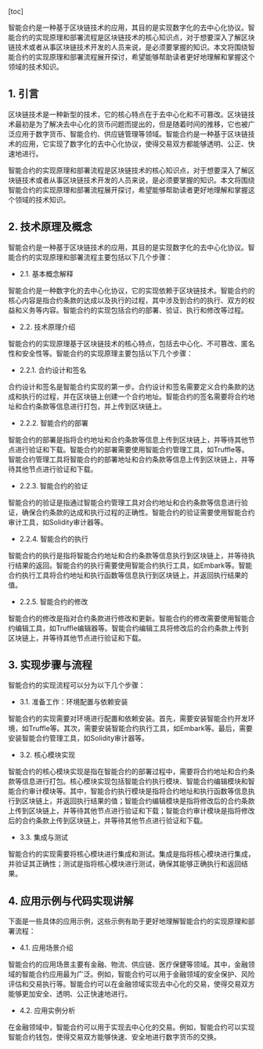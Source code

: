 
[toc]                    
                
                
智能合约是一种基于区块链技术的应用，其目的是实现数字化的去中心化协议。智能合约的实现原理和部署流程是区块链技术的核心知识点，对于想要深入了解区块链技术或者从事区块链技术开发的人员来说，是必须要掌握的知识。本文将围绕智能合约的实现原理和部署流程展开探讨，希望能够帮助读者更好地理解和掌握这个领域的技术知识。

## 1. 引言

区块链技术是一种新型的技术，它的核心特点在于去中心化和不可篡改。区块链技术最初是为了解决去中心化的货币问题而提出的，但是随着时间的推移，它也被广泛应用于数字货币、智能合约、供应链管理等领域。智能合约是一种基于区块链技术的应用，它实现了数字化的去中心化协议，使得交易双方都能够透明、公正、快速地进行。

智能合约的实现原理和部署流程是区块链技术的核心知识点，对于想要深入了解区块链技术或者从事区块链技术开发的人员来说，是必须要掌握的知识。本文将围绕智能合约的实现原理和部署流程展开探讨，希望能够帮助读者更好地理解和掌握这个领域的技术知识。

## 2. 技术原理及概念

智能合约是一种基于区块链技术的应用，其目的是实现数字化的去中心化协议。智能合约的实现原理和部署流程主要包括以下几个步骤：

- 2.1. 基本概念解释

智能合约是一种数字化的去中心化协议，它的实现依赖于区块链技术。智能合约的核心内容是指合约条款的达成以及执行的过程，其中涉及到合约的执行、双方的权益和义务等内容。智能合约的实现包括合约的部署、验证、执行和修改等过程。

- 2.2. 技术原理介绍

智能合约的实现原理基于区块链技术的核心特点，包括去中心化、不可篡改、匿名性和安全性等。智能合约的实现原理主要包括以下几个步骤：

- 2.2.1. 合约设计和签名

合约设计和签名是智能合约实现的第一步。合约设计和签名需要定义合约条款的达成和执行的过程，并在区块链上创建一个合约地址。智能合约的签名需要将合约地址和合约条款等信息进行打包，并上传到区块链上。

- 2.2.2. 智能合约的部署

智能合约的部署是指将合约地址和合约条款等信息上传到区块链上，并等待其他节点进行验证和下载。智能合约的部署需要使用智能合约管理工具，如Truffle等。智能合约管理工具将智能合约的部署地址和合约条款等信息上传到区块链上，并等待其他节点进行验证和下载。

- 2.2.3. 智能合约的验证

智能合约的验证是指通过智能合约管理工具对合约地址和合约条款等信息进行验证，确保合约条款的达成和执行过程的正确性。智能合约的验证需要使用智能合约审计工具，如Solidity审计器等。

- 2.2.4. 智能合约的执行

智能合约的执行是指将智能合约地址和合约条款等信息执行到区块链上，并等待执行结果的返回。智能合约的执行需要使用智能合约执行工具，如Embark等。智能合约执行工具将合约地址和执行函数等信息执行到区块链上，并返回执行结果的值。

- 2.2.5. 智能合约的修改

智能合约的修改是指对合约条款进行修改和更新。智能合约的修改需要使用智能合约编辑工具，如Truffle编辑器等。智能合约编辑工具将修改后的合约条款上传到区块链上，并等待其他节点进行验证和下载。

## 3. 实现步骤与流程

智能合约的实现流程可以分为以下几个步骤：

- 3.1. 准备工作：环境配置与依赖安装

智能合约的实现需要对环境进行配置和依赖安装。首先，需要安装智能合约开发环境，如Truffle等。其次，需要安装智能合约执行工具，如Embark等。最后，需要安装智能合约管理工具，如Solidity审计器等。

- 3.2. 核心模块实现

智能合约的核心模块实现是指在智能合约的部署过程中，需要将合约地址和合约条款等信息进行打包。核心模块实现包括智能合约执行模块、智能合约编辑模块和智能合约审计模块等。其中，智能合约执行模块是指将合约地址和执行函数等信息执行到区块链上，并返回执行结果的值；智能合约编辑模块是指将修改后的合约条款上传到区块链上，并等待其他节点进行验证和下载；智能合约审计模块是指将修改后的合约条款上传到区块链上，并等待其他节点进行验证和下载。

- 3.3. 集成与测试

智能合约的实现需要将核心模块进行集成和测试。集成是指将核心模块进行集成，并验证其正确性；测试是指将核心模块进行测试，确保其能够正确执行和返回结果。

## 4. 应用示例与代码实现讲解

下面是一些具体的应用示例，这些示例有助于更好地理解智能合约的实现原理和部署流程：

- 4.1. 应用场景介绍

智能合约的应用场景主要有金融、物流、供应链、医疗保健等领域。其中，金融领域的智能合约应用最为广泛。例如，智能合约可以用于金融领域的安全保护、风险评估和交易执行等。智能合约可以在金融领域实现去中心化的交易，使得交易双方能够更加安全、透明、公正快速地进行。

- 4.2. 应用实例分析

在金融领域中，智能合约可以用于实现去中心化的交易。例如，智能合约可以实现智能合约钱包，使得交易双方能够快速、安全地进行数字货币的交换。

